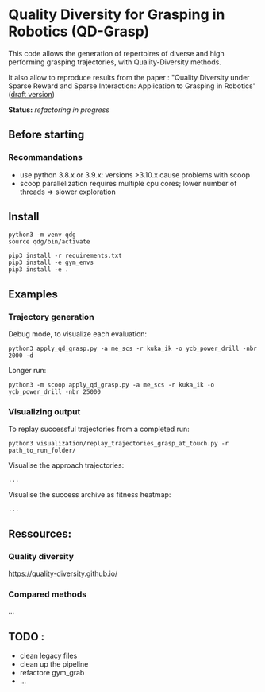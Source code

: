 # Quality Diversity for Grasping in Robotics (QD-Grasp)


This code allows the generation of repertoires of diverse and high performing grasping trajectories, with Quality-Diversity methods.

It also allow to reproduce results from the paper : "Quality Diversity under Sparse Reward and Sparse Interaction: Application to Grasping in Robotics" ([draft version](https://arxiv.org/abs/2308.05483))

**Status:** *refactoring in progress*

## Before starting

### Recommandations

* use python 3.8.x or 3.9.x: versions >3.10.x cause problems with scoop
* scoop parallelization requires multiple cpu cores; lower number of threads => slower exploration

## Install

```
python3 -m venv qdg
source qdg/bin/activate
```
```
pip3 install -r requirements.txt
pip3 install -e gym_envs
pip3 install -e .
```

## Examples

### Trajectory generation

Debug mode, to visualize each evaluation: 
```
python3 apply_qd_grasp.py -a me_scs -r kuka_ik -o ycb_power_drill -nbr 2000 -d
```

Longer run:
```
python3 -m scoop apply_qd_grasp.py -a me_scs -r kuka_ik -o ycb_power_drill -nbr 25000
```


### Visualizing output

To replay successful trajectories from a completed run:
```
python3 visualization/replay_trajectories_grasp_at_touch.py -r path_to_run_folder/
```
Visualise the approach trajectories:
```
...
```
Visualise the success archive as fitness heatmap:
```
...
```


## Ressources: 

### Quality diversity
https://quality-diversity.github.io/

### Compared methods
...

## TODO :
* clean legacy files
* clean up the pipeline
* refactore gym_grab
* ...






